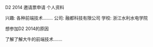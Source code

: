 D2 2014 邀请票申请
个人资料

兴趣: 各种前端技术........
公司: 融都科技有限公司
学校: 浙江水利水电学院

想参加D2 2014的原因

了解了解大牛的前端技术.......
